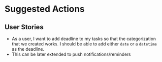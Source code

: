 # Suggested Actions

## User Stories

* As a user, I want to add deadline to my tasks so that the categorization that we created works. I should be able to add either `date` or a `datetime` as the deadline.
* This can be later extended to push notifications/reminders